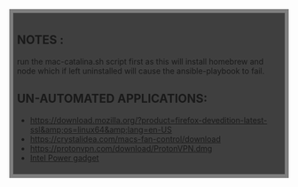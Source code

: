 
<div style="background:rgba(0,0,0,0.5);padding:0.5em;">
<div style="background:rgba(0,0,0,0.5);padding:0.5em;">

## NOTES : 
run the mac-catalina.sh script first as this will install homebrew and node which if left uninstalled will cause the ansible-playbook to fail. 


## UN-AUTOMATED APPLICATIONS: 
* https://download.mozilla.org/?product=firefox-devedition-latest-ssl&amp;os=linux64&amp;lang=en-US 
* https://crystalidea.com/macs-fan-control/download
* https://protonvpn.com/download/ProtonVPN.dmg
* <a href="/content/dam/develop/external/us/en/documents/Intel%20Power%20Gadget.dmg">Intel Power gadget</a> 




